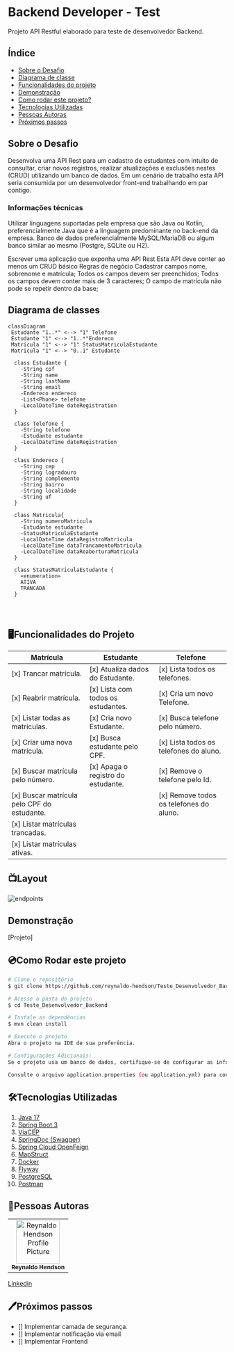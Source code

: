 # Backend Developer - Test

Projeto API Restful elaborado para teste de desenvolvedor Backend.

## Índice
- <a href="#sobreDescricao">Sobre o Desafio</a>
- <a href="#diagrama">Diagrama de classe</a>
- <a href="#funcionalidades">Funcionalidades do projeto</a>
- <a href="#demonstracao">Demonstração</a>
- <a href="#rodar">Como rodar este projeto?</a>
- <a href="#tecnologias">Tecnologias Utilizadas</a>
- <a href="#autoras">Pessoas Autoras</a>
- <a href="#proximospassos">Próximos passos</a>

<h2 id="sobreDescricao">Sobre o Desafio</h2>
Desenvolva uma API Rest para um cadastro de estudantes com intuito de consultar, criar novos registros, realizar atualizações e exclusões nestes (CRUD) utilizando um banco de dados. Em um cenário de trabalho esta API seria consumida por um desenvolvedor front-end trabalhando em par contigo.

<h3>Informações técnicas</h3>

Utilizar linguagens suportadas pela empresa que são Java ou Kotlin, preferencialmente Java que é a linguagem predominante no back-end da empresa. Banco de dados preferencialmente MySQL/MariaDB ou algum banco similar ao mesmo (Postgre, SQLite ou H2).

Escrever uma aplicação que exponha uma API Rest
Esta API deve conter ao menos um CRUD básico
Regras de negócio
Cadastrar campos nome, sobrenome e matrícula;
Todos os campos devem ser preenchidos;
Todos os campos devem conter mais de 3 caracteres;
O campo de matrícula não pode se repetir dentro da base;

<h2 id="diagrama">Diagrama de classes</h2>

```mermaid
classDiagram
 Estudante "1..*" <--> "1" Telefone
 Estudante "1" <--> "1..*"Endereco 
 Matricula "1" <--> "1" StatusMatriculaEstudante
 Matricula "1" <--> "0..1" Estudante

  class Estudante {
    -String cpf
    -String name
    -String lastName
    -String email
    -Endereco endereco
    -List<Phone> telefone
    -LocalDateTime dateRegistration
  }

  class Telefone {
    -String telefone
    -Estudante estudante
    -LocalDateTime dateRegistration
  }

  class Endereco {
    -String cep
    -String logradouro
    -String complemento
    -String bairro
    -String localidade
    -String uf
  }

  class Matricula{
    -String numeroMatricula
    -Estudante estudante
    -StatusMatriculaEstudante
    -LocalDateTime dataRegistroMatricula
    -LocalDateTime dataTrancamentoMatricula
    -LocalDateTime dataReaberturaMatricula
  }

  class StatusMatriculaEstudante {
    «enumeration»
    ATIVA
    TRANCADA
  }


 
```

<h2 id = "funcionalidades"> 🖥️Funcionalidades do Projeto </h2>

| Matrícula                               | Estudante                          | Telefone                             |
|-----------------------------------------|------------------------------------|--------------------------------------|
| [x] Trancar matrícula.                  | [x] Atualiza dados do Estudante.       | [x] Lista todos os telefones.            |
| [x] Reabrir matrícula.                      | [x] Lista com todos os estudantes.     | [x] Cria um novo Telefone.               |
| [x] Listar todas as matrículas.             | [x] Cria novo Estudante.               | [x] Busca telefone pelo número.          |
| [x] Criar uma nova matrícula.               | [x] Busca estudante pelo CPF.          | [x] Lista todos os telefones do aluno.   |
| [x] Buscar matrícula pelo número.           | [x] Apaga o registro do estudante.     | [x] Remove o telefone pelo Id.           |
| [x] Buscar matrícula pelo CPF do estudante. |                                    | [x] Remove todos os telefones do aluno.  |
| [x] Listar matrículas trancadas.            |                                    |                                      |
| [x] Listar matrículas ativas.               |                                    |                                      |


## 📺Layout
![endpoints](https://github.com/reynaldo-hendson/Teste_Desenvolvedor_Backend/assets/80369346/816e046f-4641-4b59-9df6-a4ece0742131)

<h2 id="demonstracao"> Demonstração </h2>

[Projeto]


<h2 id="rodar">💿Como Rodar este projeto</h2>

```bash
# Clone o repositório 
$ git clone https://github.com/reynaldo-hendson/Teste_Desenvolvedor_Backend.git

# Acesse a pasta do projeto
$ cd Teste_Desenvolvedor_Backend

# Instale as dependências
$ mvn clean install

# Execute o projeto
Abra o projeto na IDE de sua preferência.

# Configurações Adicionais:
Se o projeto usa um banco de dados, certifique-se de configurar as informações de conexão no arquivo de configuração.

Consulte o arquivo application.properties (ou application.yml) para configurar outras propriedades da aplicação, como porta, URL da base de dados, é os ambientes.

```
<h2 id="tecnologias">🛠️Tecnologias Utilizadas</h2>

1. [Java 17](https://www.java.com/pt-BR/)
2. [Spring Boot 3](https://spring.io/projects/spring-boot)
3. [ViaCEP](https://viacep.com.br/)
4. [SpringDoc (Swagger)](https://springdoc.org/)
5. [Spring Cloud OpenFeign](https://docs.spring.io/spring-cloud-openfeign/docs/current/reference/html/)
6. [MapStruct](https://mapstruct.org/)
7. [Docker](https://www.docker.com/)
8. [Flyway](https://www.red-gate.com/products/flyway/community/)
9. [PostgreSQL](https://www.postgresql.org/)
10. [Postman](https://www.postman.com/)

<h2 id="autoras">👤Pessoas Autoras</h2>

<table>
  <tr>
    <td align="center">
      <a href="#">
        <img src="https://avatars.githubusercontent.com/u/80369346?s=400&u=54e1acd301770d2fb4f98f840bc764a71294cfbc&v=4" width="100px;" alt="Reynaldo Hendson Profile Picture"/><br>
        <sub>
          <b>Reynaldo Hendson</b>
        </sub>
      </a>
    </td>
  </tr>
</table>

[Linkedin](https://www.linkedin.com/in/reynaldo-hendson/)

<h2 id="proximospassos"> 🖊️Próximos passos </h2>

- [] Implementar camada de segurança.
- [] Implementar notificação via email
- [] Implementar Frontend

